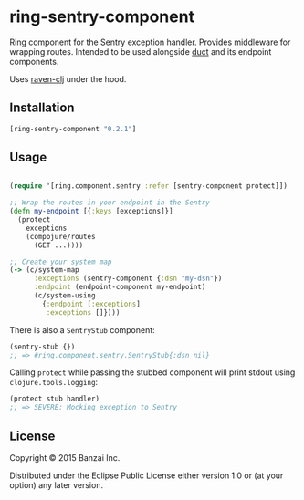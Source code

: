 # ring-sentry-component

Ring component for the Sentry exception handler. Provides middleware for wrapping routes. Intended to be used alongside [duct](https://github.com/weavejester/duct) and its endpoint components.

Uses [raven-clj](https://github.com/sethtrain/raven-clj) under the hood.

## Installation

```clojure
[ring-sentry-component "0.2.1"]
```

## Usage

```clojure

(require '[ring.component.sentry :refer [sentry-component protect]])

;; Wrap the routes in your endpoint in the Sentry
(defn my-endpoint [{:keys [exceptions]}]
  (protect
    exceptions
    (compojure/routes
      (GET ...))))

;; Create your system map
(-> (c/system-map
      :exceptions (sentry-component {:dsn "my-dsn"})
      :endpoint (endpoint-component my-endpoint)
      (c/system-using
        {:endpoint [:exceptions]
         :exceptions []})))
```

There is also a `SentryStub` component:

```clojure
(sentry-stub {})
;; => #ring.component.sentry.SentryStub{:dsn nil}
```

Calling `protect` while passing the stubbed component will print stdout using `clojure.tools.logging`:

```clojure
(protect stub handler)
;; => SEVERE: Mocking exception to Sentry
```

## License

Copyright © 2015 Banzai Inc.

Distributed under the Eclipse Public License either version 1.0 or (at
your option) any later version.

